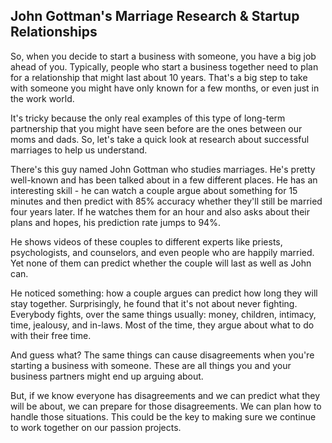 ## John Gottman's Marriage Research & Startup Relationships

So, when you decide to start a business with someone, you have a big job ahead of you. Typically, people who start a business together need to plan for a relationship that might last about 10 years. That's a big step to take with someone you might have only known for a few months, or even just in the work world.

It's tricky because the only real examples of this type of long-term partnership that you might have seen before are the ones between our moms and dads. So, let's take a quick look at research about successful marriages to help us understand.

There's this guy named John Gottman who studies marriages. He's pretty well-known and has been talked about in a few different places. He has an interesting skill - he can watch a couple argue about something for 15 minutes and then predict with 85% accuracy whether they'll still be married four years later. If he watches them for an hour and also asks about their plans and hopes, his prediction rate jumps to 94%.

He shows videos of these couples to different experts like priests, psychologists, and counselors, and even people who are happily married. Yet none of them can predict whether the couple will last as well as John can. 

He noticed something: how a couple argues can predict how long they will stay together. Surprisingly, he found that it's not about never fighting. Everybody fights, over the same things usually: money, children, intimacy, time, jealousy, and in-laws. Most of the time, they argue about what to do with their free time.

And guess what? The same things can cause disagreements when you're starting a business with someone. These are all things you and your business partners might end up arguing about.

But, if we know everyone has disagreements and we can predict what they will be about, we can prepare for those disagreements. We can plan how to handle those situations. This could be the key to making sure we continue to work together on our passion projects.

